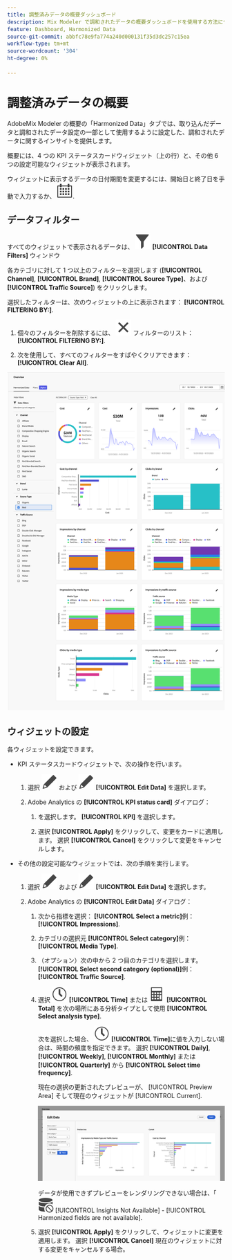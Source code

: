 ```yaml
---
title: 調整済みデータの概要ダッシュボード
description: Mix Modeler で調和されたデータの概要ダッシュボードを使用する方法についてAdobeします。
feature: Dashboard, Harmonized Data
source-git-commit: abbfc78e9fa774a240d000131f35d3dc257c15ea
workflow-type: tm+mt
source-wordcount: '304'
ht-degree: 0%

---
```



# 調整済みデータの概要

AdobeMix Modeler の概要の「Harmonized Data」タブでは、取り込んだデータと調和されたデータ設定の一部として使用するように設定した、調和されたデータに関するインサイトを提供します。

概要には、4 つの KPI ステータスカードウィジェット（上の行）と、その他 6 つの設定可能なウィジェットが表示されます。

ウィジェットに表示するデータの日付期間を変更するには、開始日と終了日を手動で入力するか、 ![カレンダー](../assets/icons/Calendar.svg).

## データフィルター

すべてのウィジェットで表示されるデータは、 ![フィルター](../assets/icons/Filter.svg) **[!UICONTROL Data Filters]** ウィンドウ

各カテゴリに対して 1 つ以上のフィルターを選択します (**[!UICONTROL Channel]**, **[!UICONTROL Brand]**, **[!UICONTROL Source Type]**、および **[!UICONTROL Traffic Source]**) をクリックします。

選択したフィルターは、次のウィジェットの上に表示されます： **[!UICONTROL FILTERING BY:]**.

1. 個々のフィルターを削除するには、 ![閉じる](../assets/icons/Close.svg) フィルターのリスト： **[!UICONTROL FILTERING BY:]**.

1. 次を使用して、すべてのフィルターをすばやくクリアできます： **[!UICONTROL Clear All]**.

![調整済みデータの概要](../assets/harmonized-data-overview.png)


## ウィジェットの設定

各ウィジェットを設定できます。

* KPI ステータスカードウィジェットで、次の操作を行います。

   1. 選択 ![編集](../assets/icons/Edit.svg) および ![編集](../assets/icons/Edit.svg) **[!UICONTROL Edit Data]** を選択します。

   1. Adobe Analytics の **[!UICONTROL KPI status card]** ダイアログ：

      1. を選択します。 **[!UICONTROL KPI]** を選択します。

      1. 選択 **[!UICONTROL Apply]** をクリックして、変更をカードに適用します。 選択 **[!UICONTROL Cancel]** をクリックして変更をキャンセルします。

* その他の設定可能なウィジェットでは、次の手順を実行します。

   1. 選択 ![編集](../assets/icons/Edit.svg) および ![編集](../assets/icons/Edit.svg) **[!UICONTROL Edit Data]** を選択します。

   1. Adobe Analytics の **[!UICONTROL Edit Data]** ダイアログ：

      1. 次から指標を選択： **[!UICONTROL Select a metric]**&#x200B;例： **[!UICONTROL Impressions]**.
      1. カテゴリの選択元 **[!UICONTROL Select category]**&#x200B;例： **[!UICONTROL Media Type]**.
      1. （オプション）次の中から 2 つ目のカテゴリを選択します。 **[!UICONTROL Select second category (optional)]**&#x200B;例： **[!UICONTROL Traffic Source]**.
      1. 選択 ![時計](../assets/icons/Clock.svg) **[!UICONTROL Time]** または ![計算ツール](../assets/icons/Calculator.svg) **[!UICONTROL Total]** を次の場所にある分析タイプとして使用 **[!UICONTROL Select analysis type]**.

         次を選択した場合、 ![時計](../assets/icons/Clock.svg) **[!UICONTROL Time]**&#x200B;に値を入力しない場合は、時間の頻度を指定できます。 選択 **[!UICONTROL Daily]**, **[!UICONTROL Weekly]**, **[!UICONTROL Monthly]** または **[!UICONTROL Quarterly]** から **[!UICONTROL Select time frequency]**.

         現在の選択の更新されたプレビューが、 [!UICONTROL Preview Area] そして現在のウィジェットが [!UICONTROL Current].

         ![調整済みデータウィジェットを編集](../assets/edit-harmonized-data-widget.png)

         データが使用できずプレビューをレンダリングできない場合は、「 ![データエラー](../assets/icons/DataUnavailable.svg) [!UICONTROL Insights Not Available] - [!UICONTROL Harmonized fields are not available].

      1. 選択 **[!UICONTROL Apply]** をクリックして、ウィジェットに変更を適用します。 選択 **[!UICONTROL Cancel]** 現在のウィジェットに対する変更をキャンセルする場合。

